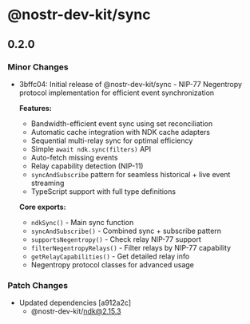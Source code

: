 # @nostr-dev-kit/sync

## 0.2.0

### Minor Changes

- 3bffc04: Initial release of @nostr-dev-kit/sync - NIP-77 Negentropy protocol implementation for efficient event synchronization

    **Features:**
    - Bandwidth-efficient event sync using set reconciliation
    - Automatic cache integration with NDK cache adapters
    - Sequential multi-relay sync for optimal efficiency
    - Simple `await ndk.sync(filters)` API
    - Auto-fetch missing events
    - Relay capability detection (NIP-11)
    - `syncAndSubscribe` pattern for seamless historical + live event streaming
    - TypeScript support with full type definitions

    **Core exports:**
    - `ndkSync()` - Main sync function
    - `syncAndSubscribe()` - Combined sync + subscribe pattern
    - `supportsNegentropy()` - Check relay NIP-77 support
    - `filterNegentropyRelays()` - Filter relays by NIP-77 capability
    - `getRelayCapabilities()` - Get detailed relay info
    - Negentropy protocol classes for advanced usage

### Patch Changes

- Updated dependencies [a912a2c]
    - @nostr-dev-kit/ndk@2.15.3
